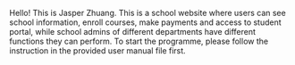 Hello! This is Jasper Zhuang. 
This is a school website where users can see school information, enroll courses, make payments and access to student portal, while school admins of different departments have different functions they can perform.
To start the programme, please follow the instruction in the provided user manual file first.

